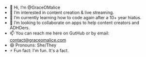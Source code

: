- 👋 Hi, I’m @GraceOMalice
- 👀 I’m interested in content creation & live streaming.
- 🌱 I’m currently learning how to code again after a 10+ year hiatus.
- 💞️ I’m looking to collaborate on apps to help content creators and ADHDers.
- 📫 You can reach me here on GutHub or by email: contact@graceomalice.com
- 😄 Pronouns: She/They
- ⚡ Fun fact: I'm fun. It's a fact.

<!---
GraceOMalice/GraceOMalice is a ✨ special ✨ repository because its `README.md` (this file) appears on your GitHub profile.
You can click the Preview link to take a look at your changes.
--->
